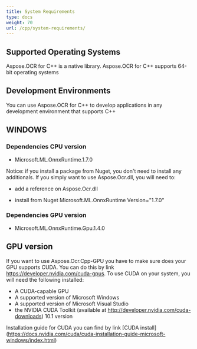 ```yaml
---
title: System Requirements
type: docs
weight: 70
url: /cpp/system-requirements/
---
```


## **Supported Operating Systems**

Aspose.OCR for C++ is a native library. Aspose.OCR for C++ supports 64-bit operating systems

## **Development Environments**
You can use Aspose.OCR for C++ to develop applications in any development environment that supports C++

## **WINDOWS**

### **Dependencies CPU version**

 - Microsoft.ML.OnnxRuntime.1.7.0
 
Notice: if you install a package from Nuget, you don't need to install any additionals. If you simply want to use Aspose.Ocr.dll,
you will need to:

 - add a reference on Aspose.Ocr.dll	
 
 - install from Nuget Microsoft.ML.OnnxRuntime Version="1.7.0" 
	
### **Dependencies GPU version**

 - Microsoft.ML.OnnxRuntime.Gpu.1.4.0

## **GPU version**

If you want to use Aspose.Ocr.Cpp-GPU you have to make sure does your GPU supports CUDA.  You can do this by link https://developer.nvidia.com/cuda-gpus. 
To use CUDA on your system, you will need the following installed:

 - A CUDA-capable GPU
 - A supported version of Microsoft Windows
 - A supported version of Microsoft Visual Studio
 - the NVIDIA CUDA Toolkit (available at http://developer.nvidia.com/cuda-downloads) 10.1 version
 
Installation guide for CUDA you can find by link [CUDA install] (https://docs.nvidia.com/cuda/cuda-installation-guide-microsoft-windows/index.html)